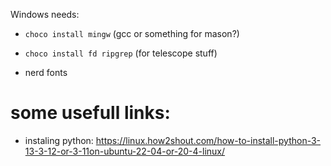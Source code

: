 Windows needs: 
- `choco install mingw` (gcc or something for mason?)
- `choco install fd ripgrep` (for telescope stuff)

- nerd fonts


# some usefull links:
- instaling python:
https://linux.how2shout.com/how-to-install-python-3-13-3-12-or-3-11on-ubuntu-22-04-or-20-4-linux/
